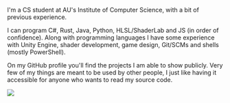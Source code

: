 

<div style="height: auto">
    <p>I'm a CS student at AU's Institute of Computer Science, with a bit of previous experience.</p>
    <p>I can program C#, Rust, Java, Python, HLSL/ShaderLab and JS (in order of confidence). Along with programming languages I have some experience with Unity Engine, shader development, game design, Git/SCMs and shells (mostly PowerShell).</p>
    <p>On my GitHub profile you'll find the projects I am able to show publicly. Very few of my things are meant to be used by other people, I just like having it accessible for anyone who wants to read my source code.</p>
    <img src="https://github-readme-stats.vercel.app/api/top-langs?username=Mikkelens&hide=shaderlab&show_icons=true&locale=en&langs_count=6&layout=compact&theme=github_dark&card_width=1000"/>
</div>
